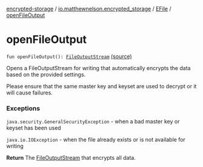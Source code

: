[encrypted-storage](../../index.md) / [io.matthewnelson.encrypted_storage](../index.md) / [EFile](index.md) / [openFileOutput](./open-file-output.md)

# openFileOutput

`fun openFileOutput(): `[`FileOutputStream`](https://docs.oracle.com/javase/6/docs/api/java/io/FileOutputStream.html) [(source)](https://github.com/05nelsonm/encrypted-storage/blob/master/encrypted-storage/src/main/java/io/matthewnelson/encrypted_storage/EFile.kt#L127)

Opens a FileOutputStream for writing that automatically encrypts the data based on the
provided settings.

Please ensure that the same master key and keyset are  used to decrypt or it
will cause failures.

### Exceptions

`java.security.GeneralSecurityException` - when a bad master key or keyset has been used

`java.io.IOException` - when the file already exists or is not available for writing

**Return**
The [FileOutputStream](https://docs.oracle.com/javase/6/docs/api/java/io/FileOutputStream.html) that encrypts all data.

